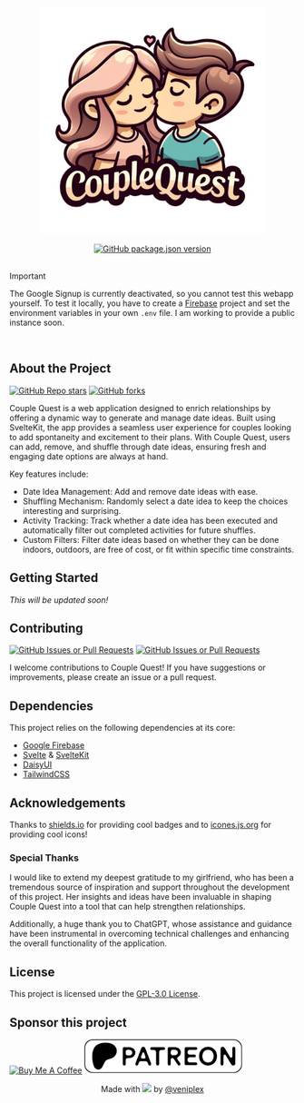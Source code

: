 <div align="center">
  <a href="https://couple-quest.veniplex.dev/">
    <p align="center">
      <img src="https://github.com/veniplex/Couple-Quest/blob/main/static/couple-quest-logo.png" width="400px" />
    </p>
  </a>
  <a href="#"><img alt="GitHub package.json version" src="https://img.shields.io/github/package-json/v/veniplex/couple-quest?style=flat&label=Version&color=%23fbc8b3"></a>
</div>

</br>

> [!IMPORTANT]
> The Google Signup is currently deactivated, so you cannot test this webapp yourself. To test it locally, you have to create a [Firebase](https://firebase.google.com/) project and set the environment variables in your own `.env` file. I am working to provide a public instance soon.

</br>

## About the Project
<a href="https://github.com/veniplex/couple-quest/stargazers"><img alt="GitHub Repo stars" src="https://img.shields.io/github/stars/veniplex/couple-quest?style=flat&label=Stars&color=%23ffea88"></a>
<a href="https://github.com/veniplex/couple-quest/forks?include=active%2Carchived%2Cinactive%2Cnetwork&page=1&period=&sort_by=stargazer_counts"><img alt="GitHub forks" src="https://img.shields.io/github/forks/veniplex/couple-quest?style=flat&label=Forks&color=%2388ff88"></a>

Couple Quest is a web application designed to enrich relationships by offering a dynamic way to generate and manage date ideas. Built using SvelteKit, the app provides a seamless user experience for couples looking to add spontaneity and excitement to their plans. With Couple Quest, users can add, remove, and shuffle through date ideas, ensuring fresh and engaging date options are always at hand.

Key features include:

- Date Idea Management: Add and remove date ideas with ease.
- Shuffling Mechanism: Randomly select a date idea to keep the choices interesting and surprising.
- Activity Tracking: Track whether a date idea has been executed and automatically filter out completed activities for future shuffles.
- Custom Filters: Filter date ideas based on whether they can be done indoors, outdoors, are free of cost, or fit within specific time constraints.

## Getting Started

_This will be updated soon!_

## Contributing
<a href="https://github.com/veniplex/couple-quest/issues?q=is%3Aopen+is%3Aissue"><img alt="GitHub Issues or Pull Requests" src="https://img.shields.io/github/issues/veniplex/couple-quest?style=flat&label=Issues&color=%23ff8888"></a>
<a href="https://github.com/veniplex/couple-quest/pulls?q=is%3Aopen+is%3Apr"><img alt="GitHub Issues or Pull Requests" src="https://img.shields.io/github/issues-pr/veniplex/couple-quest?style=flat&label=Pull%20Requests&color=%236cbbb5"></a>

I welcome contributions to Couple Quest! If you have suggestions or improvements, please create an issue or a pull request.

## Dependencies

This project relies on the following dependencies at its core:
- [Google Firebase](https://firebase.google.com/)
- [Svelte](https://svelte.dev/) & [SvelteKit](https://kit.svelte.dev/)
- [DaisyUI](https://daisyui.com/)
- [TailwindCSS](https://tailwindcss.com/)

## Acknowledgements

Thanks to [shields.io](https://github.com/badges/shields) for providing cool badges and to [icones.js.org](https://github.com/antfu-collective/icones) for providing cool icons!

### Special Thanks

I would like to extend my deepest gratitude to my girlfriend, who has been a tremendous source of inspiration and support throughout the development of this project. Her insights and ideas have been invaluable in shaping Couple Quest into a tool that can help strengthen relationships.

Additionally, a huge thank you to ChatGPT, whose assistance and guidance have been instrumental in overcoming technical challenges and enhancing the overall functionality of the application.

## License

This project is licensed under the [GPL-3.0 License](https://github.com/veniplex/couple-quest?tab=GPL-3.0-1-ov-file).

## Sponsor this project

<a href="https://www.buymeacoffee.com/veniplex" target="_blank"><img src="https://cdn.buymeacoffee.com/buttons/v2/default-yellow.png" alt="Buy Me A Coffee" height=60 ></a>
<a href="https://www.patreon.com/bePatron?u=135604640"><img src="https://github.com/veniplex/couple-quest/blob/main/.github/Support-Me-On-Patreon.svg" height=60 /></a>

<p align="center">Made with <a href="https://wikipedia.org/wiki/Love"><img src="https://api.iconify.design/heroicons-solid:heart.svg?color=%23ff0000" /></a> by <a href="https://github.com/veniplex">@veniplex</a></p>
